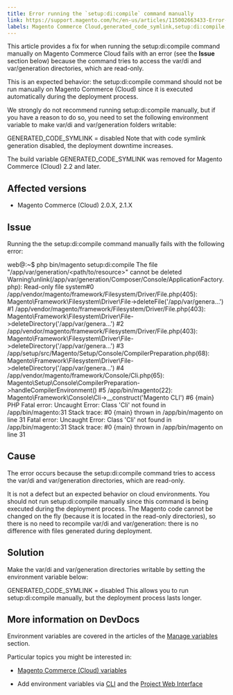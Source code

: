 ```yaml
---
title: Error running the `setup:di:compile` command manually
link: https://support.magento.com/hc/en-us/articles/115002663433-Error-running-the-setup-di-compile-command-manually
labels: Magento Commerce Cloud,generated_code_symlink,setup:di:compile,troubleshooting
---
```


This article provides a fix for when running the setup:di:compile command manually on Magento Commerce Cloud fails with an error (see the **Issue** section below) because the command tries to access the var/di and var/generation directories, which are read-only.

This is an expected behavior: the setup:di:compile command should not be run manually on Magento Commerce (Cloud) since it is executed automatically during the deployment process.

We strongly do not recommend running setup:di:compile manually, but if you have a reason to do so, you need to set the following environment variable to make var/di and var/generation folders writable:

GENERATED\_CODE\_SYMLINK = disabled
Note that with code symlink generation disabled, the deployment downtime increases.

The build variable GENERATED\_CODE\_SYMLINK was removed for Magento Commerce (Cloud) 2.2 and later.

## Affected versions

* Magento Commerce (Cloud) 2.0.X, 2.1.X

## Issue

Running the the setup:di:compile command manually fails with the following error:

web@<path>:~$ php bin/magento setup:di:compile
The file "/app/var/generation/<path/to/resource>" cannot be deleted Warning!unlink(/app/var/generation/Composer/Console/ApplicationFactory.php): Read-only file system#0 /app/vendor/magento/framework/Filesystem/Driver/File.php(405): Magento\Framework\Filesystem\Driver\File->deleteFile('/app/var/genera...')
#1 /app/vendor/magento/framework/Filesystem/Driver/File.php(403): Magento\Framework\Filesystem\Driver\File->deleteDirectory('/app/var/genera...')
#2 /app/vendor/magento/framework/Filesystem/Driver/File.php(403): Magento\Framework\Filesystem\Driver\File->deleteDirectory('/app/var/genera...')
#3 /app/setup/src/Magento/Setup/Console/CompilerPreparation.php(68): Magento\Framework\Filesystem\Driver\File->deleteDirectory('/app/var/genera...')
#4 /app/vendor/magento/framework/Console/Cli.php(65): Magento\Setup\Console\CompilerPreparation->handleCompilerEnvironment()
#5 /app/bin/magento(22): Magento\Framework\Console\Cli->\_\_construct('Magento CLI')
#6 {main}
PHP Fatal error: Uncaught Error: Class 'Cli' not found in /app/bin/magento:31
Stack trace:
#0 {main}
 thrown in /app/bin/magento on line 31
Fatal error: Uncaught Error: Class 'Cli' not found in /app/bin/magento:31
Stack trace:
#0 {main}
 thrown in /app/bin/magento on line 31
## Cause

The error occurs because the setup:di:compile command tries to access the var/di and var/generation directories, which are read-only.

It is not a defect but an expected behavior on cloud environments. You should not run setup:di:compile manually since this command is being executed during the deployment process. The Magento code cannot be changed on the fly (because it is located in the read-only directories), so there is no need to recompile var/di and var/generation: there is no difference with files generated during deployment.

## Solution

Make the var/di and var/generation directories writable by setting the environment variable below:

GENERATED\_CODE\_SYMLINK = disabled
This allows you to run setup:di:compile manually, but the deployment process lasts longer.

## More information on DevDocs

Environment variables are covered in the articles of the [Manage variables](http://devdocs.magento.com/guides/v2.2/cloud/env/environment-vars_over.html) section.

Particular topics you might be interested in:

* [Magento Commerce (Cloud) variables](http://devdocs.magento.com/guides/v2.2/cloud/env/environment-vars_cloud.html)

* Add environment variables via [CLI](http://devdocs.magento.com/guides/v2.2/cloud/env/environment-vars_over.html#addvariables) and the [Project Web Interface](http://devdocs.magento.com/guides/v2.2/cloud/project/project-webint-basic.html#project-conf-env-var)

